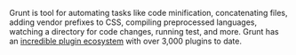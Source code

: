 Grunt is tool for automating tasks like code minification, concatenating files, adding vendor prefixes to CSS, compiling preprocessed languages, watching a directory for code changes, running test, and more. Grunt has an [incredible plugin ecosystem](http://gruntjs.com/plugins) with over 3,000 plugins to date.

